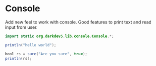 # Console
Add new feel to work with console.
Good features to print text and read input from user.

```java
import static org.darkdev5.lib.console.Console.*;

println("hello world");

bool rs = sure("Are you sure", true);
println(rs);
```
